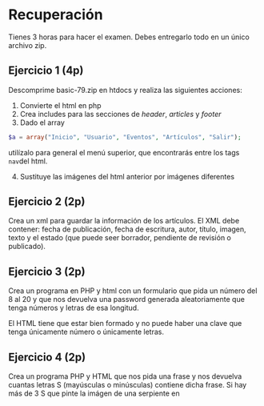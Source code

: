 # Recuperación

Tienes 3 horas para hacer el examen.
Debes entregarlo todo en un único archivo zip.


## Ejercicio 1 (4p)
Descomprime basic-79.zip en htdocs y realiza las siguientes acciones:

1. Convierte el html en php
2. Crea includes para las secciones de *header*, *articles* y *footer*
3. Dado el array
```php
$a = array("Inicio", "Usuario", "Eventos", "Artículos", "Salir");
```
utilízalo para general el menú superior, que encontrarás entre los tags `nav`del html.

4. Sustituye las imágenes del html anterior por imágenes diferentes

## Ejercicio 2 (2p)

Crea un xml para guardar la información de los artículos. El XML debe contener: fecha de publicación, fecha de escritura, autor, título, imagen, texto y el estado (que puede seer borrador, pendiente de revisión o publicado). 

## Ejercicio 3 (2p)

Crea un programa en PHP y html con un formulario que pida un número del 8 al 20 y que nos devuelva una password generada aleatoriamente que tenga números y letras de esa longitud.

El HTML tiene que estar bien formado y no puede haber una clave que tenga únicamente número o únicamente letras.

## Ejercicio 4 (2p)

Crea un programa PHP y HTML que nos pida una frase y nos devuelva cuantas letras S (mayúsculas o minúsculas) contiene dicha frase. Si hay más de 3 S que pinte la imágen de una serpiente en 